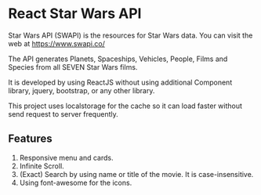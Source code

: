 # React Star Wars API

Star Wars API (SWAPI) is the resources for Star Wars data. You can visit the web at https://www.swapi.co/

The API generates Planets, Spaceships, Vehicles, People, Films and Species from all SEVEN Star Wars films.

It is developed by using ReactJS without using additional Component library, jquery, bootstrap, or any other library.

This project uses localstorage for the cache so it can load faster without send request to server frequently.


## Features

1. Responsive menu and cards.
2. Infinite Scroll.
3. (Exact) Search by using name or title of the movie. It is case-insensitive.
4. Using font-awesome for the icons.
